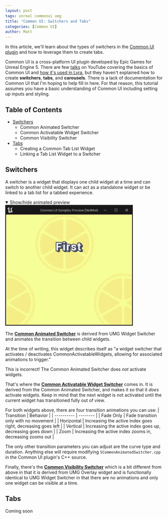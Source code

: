 ```yaml
---
layout: post
tags: unreal commonui umg
title: "Common UI: Switchers and Tabs"
categories: [Common UI]
author: Matt
---
```


In this article, we'll learn about the types of switchers in the [Common UI plugin](https://docs.unrealengine.com/5.0/en-US/common-ui-plugin-for-advanced-user-interfaces-in-unreal-engine/) and how to leverage them to create tabs.

Common UI is a cross-platform UI plugin developed by Epic Games for Unreal Engine 5. There are few [talks](https://www.youtube.com/watch?v=TTB5y-03SnE) on YouTube covering the basics of Common UI and [how it's used in Lyra](https://www.youtube.com/watch?v=u06GAVxyIag), but they haven't explained how to create **switchers**, **tabs**, and **carousels**. There is a lack of documentation for Common UI that I'm hoping to help fill in here. For that reason, this tutorial assumes you have a basic understanding of Common UI including setting up inputs and styling.

## Table of Contents
* [Switchers](#switchers)
  * Common Animated Switcher
  * Common Activatable Widget Switcher
  * Common Visibility Switcher
* [Tabs](#tabs)
  * Creating a Common Tab List Widget
  * Linking a Tab List Widget to a Switcher

## Switchers
A switcher is a widget that displays one child widget at a time and can switch to another child widget. It can act as a standalone widget or be linked to a tab list for a tabbed experience.

<details open>
  <summary class="toggle-link">Show/hide animated preview</summary>
  <img src="/assets/images/basic-switcher.gif" style="height: 384px;">
</details>

The **[Common Animated Switcher](https://docs.unrealengine.com/5.0/en-US/API/Plugins/CommonUI/UCommonAnimatedSwitcher/)** is derived from UMG Widget Switcher and animates the transition between child widgets.

At the time of writing, this widget describes itself as "a widget switcher that activates / deactivates CommonActivatableWidgets, allowing for associated animations to trigger."

This is incorrect! The Common Animated Switcher does *not* activate widgets.

That's where the **[Common Activatable Widget Switcher](https://docs.unrealengine.com/5.0/en-US/API/Plugins/CommonUI/UCommonActivatableWidgetSwitcher/)** comes in. It is derived from the Common Animated Switcher, and makes it so that it _does_ activate widgets. Keep in mind that the next widget is not activated until the current widget has transitioned fully out of view.

For both widgets above, there are four transition animations you can use:
| Transition | Behavior |
| ---------- | -------- |
| Fade Only   | Fade transition only with no movement |
| Horizontal | Increasing the active index goes right, decreasing goes left |
| Vertical | Increasing the active index goes up, decreasing goes down |
| Zoom | Increasing the active index zooms in, decreasing zooms out |

The only other transition parameters you can adjust are the curve type and duration. Anything else will require modifying `SCommonAnimatedSwitcher.cpp` in the Common UI plugin's C++ source.

Finally, there's the **[Common Visibility Switcher](https://docs.unrealengine.com/5.0/en-US/API/Plugins/CommonUI/UCommonVisibilitySwitcher/)** which is a bit different from above in that it is derived from UMG Overlay widget and is functionally identical to UMG Widget Switcher in that there are no animations and only one widget can be visible at a time.

## Tabs
Coming soon

